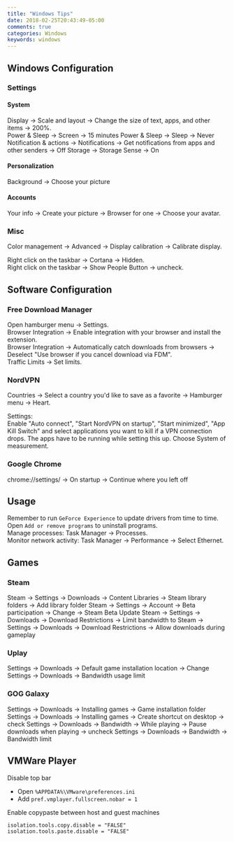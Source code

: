 ```yaml
---
title: "Windows Tips"
date: 2018-02-25T20:43:49-05:00
comments: true
categories: Windows
keywords: windows
---
```


## Windows Configuration

### Settings 
#### System
Display -> Scale and layout -> Change the size of text, apps, and other items -> 200%.  
Power & Sleep -> Screen -> 15 minutes
Power & Sleep -> Sleep -> Never
Notification & actions -> Notifications ->  Get notifications from apps and other senders -> Off
Storage -> Storage Sense -> On

#### Personalization
Background -> Choose your picture

#### Accounts
Your info -> Create your picture -> Browser for one -> Choose your avatar.

### Misc
Color management -> Advanced -> Display calibration -> Calibrate display.  

Right click on the taskbar -> Cortana -> Hidden.  
Right click on the taskbar -> Show People Button -> uncheck.  

## Software Configuration

### Free Download Manager

Open hamburger menu -> Settings.  
Browser Integration -> Enable integration with your browser and install the extension.  
Browser Integration -> Automatically catch downloads from browsers -> Deselect "Use browser if you cancel download via FDM".  
Traffic Limits -> Set limits.

### NordVPN

Countries -> Select a country you'd like to save as a favorite -> Hamburger menu -> Heart.

Settings:  
Enable "Auto connect", "Start NordVPN on startup", "Start minimized", "App Kill Switch" and select applications you want to kill if a VPN connection drops. The apps have to be running while setting this up. Choose System of measurement.

### Google Chrome

chrome://settings/ -> On startup -> Continue where you left off

## Usage

Remember to run `GeForce Experience` to update drivers from time to time.  
Open `Add or remove programs` to uninstall programs.  
Manage processes: Task Manager -> Processes.  
Monitor network activity: Task Manager -> Performance -> Select Ethernet.

## Games

### Steam
Steam -> Settings -> Downloads -> Content Libraries -> Steam library folders -> Add library folder
Steam -> Settings -> Account -> Beta participation -> Change -> Steam Beta Update
Steam -> Settings -> Downloads -> Download Restrictions -> Limit bandwidth to
Steam -> Settings -> Downloads -> Download Restrictions -> Allow downloads during gameplay

### Uplay

Settings -> Downloads -> Default game installation location -> Change
Settings -> Downloads -> Bandwidth usage limit

### GOG Galaxy
Settings -> Downloads -> Installing games -> Game installation folder
Settings -> Downloads -> Installing games -> Create shortcut on desktop -> check
Settings -> Downloads -> Bandwidth -> While playing -> Pause downloads when playing -> uncheck
Settings -> Downloads -> Bandwidth -> Bandwidth limit

## VMWare Player
Disable top bar

* Open `%APPDATA%\VMware\preferences.ini`
* Add `pref.vmplayer.fullscreen.nobar = 1`

Enable copypaste between host and guest machines

```
isolation.tools.copy.disable = "FALSE"
isolation.tools.paste.disable = "FALSE"
```